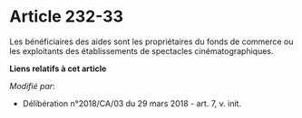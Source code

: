 # Article 232-33

Les bénéficiaires des aides sont les propriétaires du fonds de commerce ou les exploitants des établissements de spectacles
cinématographiques.

**Liens relatifs à cet article**

_Modifié par_:

  - Délibération n°2018/CA/03 du 29 mars 2018 - art. 7, v. init.
